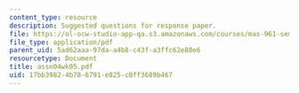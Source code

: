 ```yaml
---
content_type: resource
description: Suggested questions for response paper.
file: https://ol-ocw-studio-app-qa.s3.amazonaws.com/courses/mas-961-seminar-on-deep-engagement-fall-2004/17bb39824b786791e825c8ff3689b467_assn04wk05.pdf
file_type: application/pdf
parent_uid: 5ad62aaa-97da-a4b8-c43f-a3ffc62e80e6
resourcetype: Document
title: assn04wk05.pdf
uid: 17bb3982-4b78-6791-e825-c8ff3689b467
---
```

